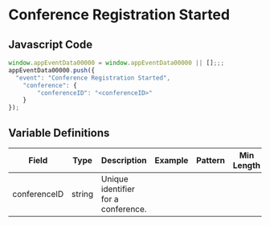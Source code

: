 # Conference Registration Started

### 

## Javascript Code
```js
window.appEventData00000 = window.appEventData00000 || [];;;
appEventData00000.push({
  "event": "Conference Registration Started",
    "conference": {
        "conferenceID": "<conferenceID>"
    }
});
```

## Variable Definitions

|Field|Type|Description|Example|Pattern|Min Length|Max Length|Minimum|Maximum|Multiple Of|
| --- | --- | --- | --- | --- | --- | --- | --- | --- | --- |
|conferenceID|string|Unique identifier for a conference.||||||||




